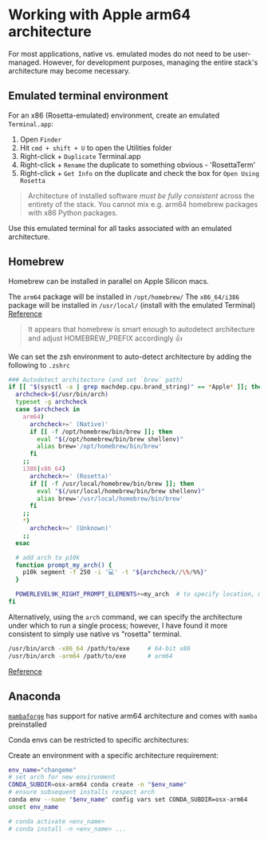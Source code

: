 # Working with Apple arm64 architecture

For most applications, native vs. emulated modes do not need to be user-managed.
However, for development purposes, managing the entire stack's architecture may become necessary.

## Emulated terminal environment

For an x86 (Rosetta-emulated) environment, create an emulated `Terminal.app`:

1. Open `Finder`
2. Hit `cmd + shift + U` to open the Utilities folder
3. Right-click + `Duplicate` Terminal.app
4. Right-click + `Rename` the duplicate to something obvious - 'RosettaTerm'
5. Right-click + `Get Info` on the duplicate and check the box for `Open Using Rosetta`

> Architecture of installed software _must be fully consistent_ across the entirety of the stack.  You cannot mix e.g. arm64 homebrew packages with x86 Python packages.

Use this emulated terminal for all tasks associated with an emulated architecture.

## Homebrew

Homebrew can be installed in parallel on Apple Silicon macs.

The `arm64` package will be installed in `/opt/homebrew/`
The `x86_64/i386` package will be installed  in `/usr/local/` (install with the emulated Terminal)
[Reference](https://www.notion.so/Run-x86-Apps-including-homebrew-in-the-Terminal-on-Apple-Silicon-8350b43d97de4ce690f283277e958602)

> It appears that homebrew is smart enough to autodetect architecture and adjust HOMEBREW_PREFIX accordingly 👍

We can set the zsh environment to auto-detect architecture by adding the following to `.zshrc`

```sh
### Autodetect architecture (and set `brew` path)
if [[ "$(sysctl -a | grep machdep.cpu.brand_string)" == *Apple* ]]; then
  archcheck=$(/usr/bin/arch)
  typeset -g archcheck
  case $archcheck in
    arm64)
      archcheck+=' (Native)'
      if [[ -f /opt/homebrew/bin/brew ]]; then
        eval "$(/opt/homebrew/bin/brew shellenv)"
        alias brew='/opt/homebrew/bin/brew'
      fi
    ;;
    i386|x86_64)
      archcheck+=' (Rosetta)'
      if [[ -f /usr/local/homebrew/bin/brew ]]; then
        eval "$(/usr/local/homebrew/bin/brew shellenv)"
        alias brew='/usr/local/homebrew/bin/brew'
      fi
    ;;
    *)
      archcheck+=' (Unknown)'
    ;;
  esac

  # add arch to p10k
  function prompt_my_arch() {
    p10k segment -f 250 -i '💻' -t "${archcheck//\%/%%}"
  }

  POWERLEVEL9K_RIGHT_PROMPT_ELEMENTS+=my_arch  # to specify location, modify ~/.p10k.zsh
fi
```

Alternatively, using the `arch` command, we can specify the architecture under which to run a single process; however, I have found it more consistent to simply use native vs "rosetta" terminal.

```sh
/usr/bin/arch -x86_64 /path/to/exe     # 64-bit x86
/usr/bin/arch -arm64 /path/to/exe      # arm64
```

[Reference](https://gist.github.com/joshdholtz/d1a7295c51e031a8de7e11c36f25ab61)

## Anaconda

[`mambaforge`](https://github.com/conda-forge/miniforge#mambaforge) has support for native arm64 architecture and comes with `mamba` preinstalled

Conda envs can be restricted to specific architectures:

Create an environment with a specific architecture requirement:

```sh
env_name="changeme"
# set arch for new environment
CONDA_SUBDIR=osx-arm64 conda create -n "$env_name"
# ensure subsequent installs respect arch
conda env --name "$env_name" config vars set CONDA_SUBDIR=osx-arm64
unset env_name

# conda activate <env_name>
# conda install -n <env_name> ...
```
